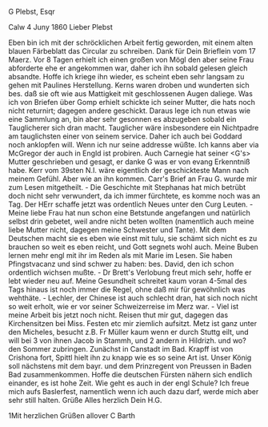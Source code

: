 G Plebst, Esqr

 Calw 4 Juny 1860
Lieber Plebst

Eben bin ich mit der schröcklichen Arbeit fertig geworden, mit einem alten blauen Färbeblatt das Circular zu schreiben. Dank für Dein Brieflein vom 17 Maerz. Vor 8 Tagen erhielt ich einen großen von Mögl den aber seine Frau abforderte ehe er angekommen war, daher ich ihn sobald gelesen gleich absandte. Hoffe ich kriege ihn wieder, es scheint eben sehr langsam zu gehen mit Paulines Herstellung. Kerns waren droben und wunderten sich bes. daß sie oft wie aus Mattigkeit mit geschlossenen Augen daliege. Was ich von Briefen über Gomp erhielt schickte ich seiner Mutter, die hats noch nicht returnirt; dagegen andere geschickt. Daraus lege ich nun etwas wie eine Sammlung an, bin aber sehr gesonnen es abzugeben sobald ein Tauglicherer sich dran macht. Tauglicher wäre insbesondere ein Nichtpadre am tauglichsten einer von seinem service. Daher ich auch bei Goddard noch anklopfen will. Wenn ich nur seine addresse wüßte. Ich kanns aber via McGregor der auch in Engld ist probiren. Auch Carnegie hat seiner <G's> Mutter geschrieben und gesagt, er danke G was er von evang Erkenntniß habe. Kerr vom 39sten N.I. wäre eigentlich der geschickteste Mann nach meinem Gefühl. Aber wie an ihn kommen. Carr's Brief an Frau G. wurde mir zum Lesen mitgetheilt. - Die Geschichte mit Stephanas hat mich betrübt doch nicht sehr verwundert, da ich immer fürchtete, es komme noch was an Tag. Der HErr schaffe jetzt was ordentlich Neues unter den Curg Leuten. - Meine liebe Frau hat nun schon eine Betstunde angefangen und natürlich selbst drin gebetet, weil andre nicht beten wollten (namentlich auch meine liebe Mutter nicht, dagegen meine Schwester und Tante). Mit dem Deutschen macht sie es eben wie einst mit tulu, sie schämt sich nicht es zu brauchen so weit es eben reicht, und Gott segnets wohl auch. Meine Buben lernen mehr engl mit ihr im Reden als mit Marie im Lesen. Sie haben Pfingstvacanz und sind schwer zu haben: bes. David, den ich schon ordentlich wichsen mußte. - Dr Brett's Verlobung freut mich sehr, hoffe er lebt wieder neu auf. Meine Gesundheit schreitet kaum voran 4-5mal des Tags hinaus ist noch immer die Regel, ohne daß mir für gewöhnlich was wehthäte. - Lechler, der Chinese ist auch schlecht dran, hat sich noch nicht so weit erholt, wie er vor seiner Schweizerreise im Merz war. - Viel ist meine Arbeit bis jetzt noch nicht. Reisen thut mir gut, dagegen das Kirchensitzen bei Miss. Festen etc mir ziemlich aufsitzt. 
Metz ist ganz unter den Micheles, besucht z.B. Fr Müller kaum wenn er durch Stuttg eilt, und will bei 3 von ihnen Jacob in Stammh, und 2 andern in Hildrizh. und wo? den Sommer zubringen. Zunächst in Canstadt im Bad. Krapff ist von Crishona fort, Spittl hielt ihn zu knapp wie es so seine Art ist. Unser König soll nächstens mit dem bayr. und dem Prinzregent von Preussen in Baden Bad zusammenkommen. Hoffe die deutschen Fürsten nähern sich endlich einander, es ist hohe Zeit. Wie geht es auch in der engl Schule? Ich freue mich aufs Baslerfest, namentlich wenn ich auch dazu darf, werde mich aber sehr still halten. Grüße Alles herzlich
 Dein H.G.

1Mit herzlichen Grüßen allover
 C Barth

